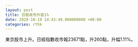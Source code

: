 ```yaml
---
layout: post
title: 日股收市升逾1%
date: 2020-10-19 14:43:49.000000000 +08:00
categories: rthk
---
```


東京股市上升。日經指數收市報23671點，升260點，升幅1.11%。
